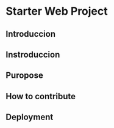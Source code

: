 # Starter Web Project 

## Introduccion

## Instroduccion

## Puropose

## How to contribute

## Deployment



